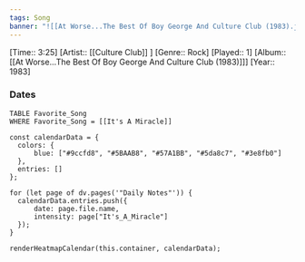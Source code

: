 ```yaml
---
tags: Song  
banner: "![[At Worse...The Best Of Boy George And Culture Club (1983).jpg]]"
---
```

[Time:: 3:25]
[Artist:: [[Culture Club]] ]
[Genre:: Rock]
[Played:: 1]
[Album:: [[At Worse...The Best Of Boy George And Culture Club (1983)]]]
[Year:: 1983]
### Dates
````dataview
TABLE Favorite_Song
WHERE Favorite_Song = [[It's A Miracle]]
````
  ```dataviewjs
const calendarData = { 
	colors: { 
		blue: ["#9ccfd8", "#5BAAB8", "#57A1BB", "#5da8c7", "#3e8fb0"] 
	}, 
	entries: [] 
}; 

for (let page of dv.pages('"Daily Notes"')) { 
	calendarData.entries.push({ 
		date: page.file.name, 
		intensity: page["It's_A_Miracle"]
	}); 
} 

renderHeatmapCalendar(this.container, calendarData);
```
